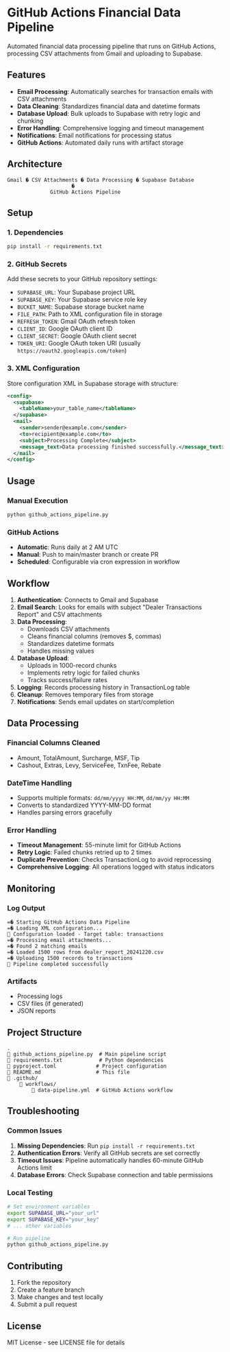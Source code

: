 # GitHub Actions Financial Data Pipeline

Automated financial data processing pipeline that runs on GitHub Actions, processing CSV attachments from Gmail and uploading to Supabase.

## Features

- **Email Processing**: Automatically searches for transaction emails with CSV attachments
- **Data Cleaning**: Standardizes financial data and datetime formats
- **Database Upload**: Bulk uploads to Supabase with retry logic and chunking
- **Error Handling**: Comprehensive logging and timeout management
- **Notifications**: Email notifications for processing status
- **GitHub Actions**: Automated daily runs with artifact storage

## Architecture

```
Gmail � CSV Attachments � Data Processing � Supabase Database
                     �
              GitHub Actions Pipeline
```

## Setup

### 1. Dependencies

```bash
pip install -r requirements.txt
```

### 2. GitHub Secrets

Add these secrets to your GitHub repository settings:

- `SUPABASE_URL`: Your Supabase project URL
- `SUPABASE_KEY`: Your Supabase service role key
- `BUCKET_NAME`: Supabase storage bucket name
- `FILE_PATH`: Path to XML configuration file in storage
- `REFRESH_TOKEN`: Gmail OAuth refresh token
- `CLIENT_ID`: Google OAuth client ID
- `CLIENT_SECRET`: Google OAuth client secret
- `TOKEN_URI`: Google OAuth token URI (usually `https://oauth2.googleapis.com/token`)

### 3. XML Configuration

Store configuration XML in Supabase storage with structure:
```xml
<config>
  <supabase>
    <tableName>your_table_name</tableName>
  </supabase>
  <mail>
    <sender>sender@example.com</sender>
    <to>recipient@example.com</to>
    <subject>Processing Complete</subject>
    <message_text>Data processing finished successfully.</message_text>
  </mail>
</config>
```

## Usage

### Manual Execution
```bash
python github_actions_pipeline.py
```

### GitHub Actions
- **Automatic**: Runs daily at 2 AM UTC
- **Manual**: Push to main/master branch or create PR
- **Scheduled**: Configurable via cron expression in workflow

## Workflow

1. **Authentication**: Connects to Gmail and Supabase
2. **Email Search**: Looks for emails with subject "Dealer Transactions Report" and CSV attachments
3. **Data Processing**: 
   - Downloads CSV attachments
   - Cleans financial columns (removes $, commas)
   - Standardizes datetime formats
   - Handles missing values
4. **Database Upload**: 
   - Uploads in 1000-record chunks
   - Implements retry logic for failed chunks
   - Tracks success/failure rates
5. **Logging**: Records processing history in TransactionLog table
6. **Cleanup**: Removes temporary files from storage
7. **Notifications**: Sends email updates on start/completion

## Data Processing

### Financial Columns Cleaned
- Amount, TotalAmount, Surcharge, MSF, Tip
- Cashout, Extras, Levy, ServiceFee, TxnFee, Rebate

### DateTime Handling
- Supports multiple formats: `dd/mm/yyyy HH:MM`, `dd/mm/yy HH:MM`
- Converts to standardized YYYY-MM-DD format
- Handles parsing errors gracefully

### Error Handling
- **Timeout Management**: 55-minute limit for GitHub Actions
- **Retry Logic**: Failed chunks retried up to 2 times
- **Duplicate Prevention**: Checks TransactionLog to avoid reprocessing
- **Comprehensive Logging**: All operations logged with status indicators

## Monitoring

### Log Output
```
=� Starting GitHub Actions Data Pipeline
=� Loading XML configuration...
 Configuration loaded - Target table: transactions
=� Processing email attachments...
=� Found 2 matching emails
=� Loaded 1500 rows from dealer_report_20241220.csv
=� Uploading 1500 records to transactions
 Pipeline completed successfully
```

### Artifacts
- Processing logs
- CSV files (if generated)
- JSON reports

## Project Structure

```
.
   github_actions_pipeline.py  # Main pipeline script
   requirements.txt            # Python dependencies  
   pyproject.toml             # Project configuration
   README.md                  # This file
   .github/
       workflows/
           data-pipeline.yml  # GitHub Actions workflow
```

## Troubleshooting

### Common Issues

1. **Missing Dependencies**: Run `pip install -r requirements.txt`
2. **Authentication Errors**: Verify all GitHub secrets are set correctly
3. **Timeout Issues**: Pipeline automatically handles 60-minute GitHub Actions limit
4. **Database Errors**: Check Supabase connection and table permissions

### Local Testing

```bash
# Set environment variables
export SUPABASE_URL="your_url"
export SUPABASE_KEY="your_key"
# ... other variables

# Run pipeline
python github_actions_pipeline.py
```

## Contributing

1. Fork the repository
2. Create a feature branch
3. Make changes and test locally
4. Submit a pull request

## License

MIT License - see LICENSE file for details
